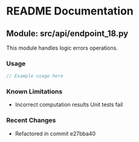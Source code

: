 # README Documentation

## Module: src/api/endpoint_18.py

This module handles logic errors operations.

### Usage

```java
// Example usage here
```

### Known Limitations

- Incorrect computation results Unit tests fail

### Recent Changes

- Refactored in commit e27bba40
